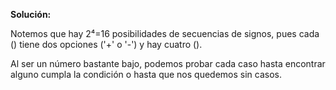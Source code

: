 **Solución:**

Notemos que hay 2⁴=16 posibilidades de secuencias de signos, pues cada () tiene dos opciones ('+' o '-') y hay cuatro ().

Al ser un número bastante bajo, podemos probar cada caso hasta encontrar alguno cumpla la condición o hasta que nos quedemos sin casos.
